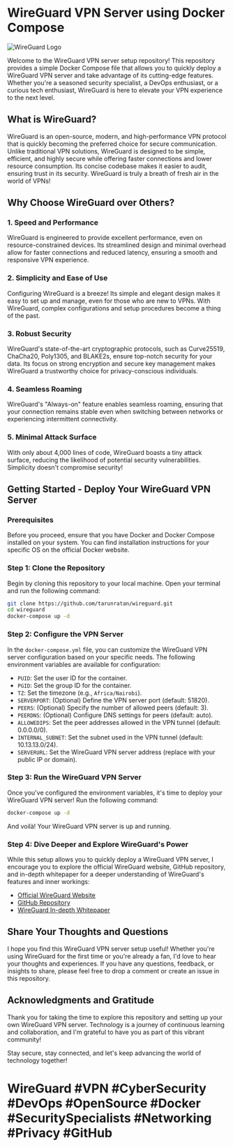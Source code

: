 # WireGuard VPN Server using Docker Compose

![WireGuard Logo](https://www.wireguard.com/img/wireguard.svg)

Welcome to the WireGuard VPN server setup repository! This repository provides a simple Docker Compose file that allows you to quickly deploy a WireGuard VPN server and take advantage of its cutting-edge features. Whether you're a seasoned security specialist, a DevOps enthusiast, or a curious tech enthusiast, WireGuard is here to elevate your VPN experience to the next level.

## What is WireGuard?

WireGuard is an open-source, modern, and high-performance VPN protocol that is quickly becoming the preferred choice for secure communication. Unlike traditional VPN solutions, WireGuard is designed to be simple, efficient, and highly secure while offering faster connections and lower resource consumption. Its concise codebase makes it easier to audit, ensuring trust in its security. WireGuard is truly a breath of fresh air in the world of VPNs!

## Why Choose WireGuard over Others?

### 1. Speed and Performance

WireGuard is engineered to provide excellent performance, even on resource-constrained devices. Its streamlined design and minimal overhead allow for faster connections and reduced latency, ensuring a smooth and responsive VPN experience.

### 2. Simplicity and Ease of Use

Configuring WireGuard is a breeze! Its simple and elegant design makes it easy to set up and manage, even for those who are new to VPNs. With WireGuard, complex configurations and setup procedures become a thing of the past.

### 3. Robust Security

WireGuard's state-of-the-art cryptographic protocols, such as Curve25519, ChaCha20, Poly1305, and BLAKE2s, ensure top-notch security for your data. Its focus on strong encryption and secure key management makes WireGuard a trustworthy choice for privacy-conscious individuals.

### 4. Seamless Roaming

WireGuard's "Always-on" feature enables seamless roaming, ensuring that your connection remains stable even when switching between networks or experiencing intermittent connectivity.

### 5. Minimal Attack Surface

With only about 4,000 lines of code, WireGuard boasts a tiny attack surface, reducing the likelihood of potential security vulnerabilities. Simplicity doesn't compromise security!

## Getting Started - Deploy Your WireGuard VPN Server

### Prerequisites

Before you proceed, ensure that you have Docker and Docker Compose installed on your system. You can find installation instructions for your specific OS on the official Docker website.

### Step 1: Clone the Repository

Begin by cloning this repository to your local machine. Open your terminal and run the following command:

```bash
git clone https://github.com/tarunratan/wireguard.git
cd wireguard
docker-compose up -d
```

### Step 2: Configure the VPN Server

In the `docker-compose.yml` file, you can customize the WireGuard VPN server configuration based on your specific needs. The following environment variables are available for configuration:

- `PUID`: Set the user ID for the container.
- `PGID`: Set the group ID for the container.
- `TZ`: Set the timezone (e.g., `Africa/Nairobi`).
- `SERVERPORT`: (Optional) Define the VPN server port (default: 51820).
- `PEERS`: (Optional) Specify the number of allowed peers (default: 3).
- `PEERDNS`: (Optional) Configure DNS settings for peers (default: auto).
- `ALLOWEDIPS`: Set the peer addresses allowed in the VPN tunnel (default: 0.0.0.0/0).
- `INTERNAL_SUBNET`: Set the subnet used in the VPN tunnel (default: 10.13.13.0/24).
- `SERVERURL`: Set the WireGuard VPN server address (replace with your public IP or domain).

### Step 3: Run the WireGuard VPN Server

Once you've configured the environment variables, it's time to deploy your WireGuard VPN server! Run the following command:

```bash
docker-compose up -d
```

And voilà! Your WireGuard VPN server is up and running.

### Step 4: Dive Deeper and Explore WireGuard's Power

While this setup allows you to quickly deploy a WireGuard VPN server, I encourage you to explore the official WireGuard website, GitHub repository, and in-depth whitepaper for a deeper understanding of WireGuard's features and inner workings:

- [Official WireGuard Website](https://www.wireguard.com/)
- [GitHub Repository](https://github.com/WireGuard/)
- [WireGuard In-depth Whitepaper](https://www.wireguard.com/papers/wireguard.pdf)

## Share Your Thoughts and Questions

I hope you find this WireGuard VPN server setup useful! Whether you're using WireGuard for the first time or you're already a fan, I'd love to hear your thoughts and experiences. If you have any questions, feedback, or insights to share, please feel free to drop a comment or create an issue in this repository.

## Acknowledgments and Gratitude

Thank you for taking the time to explore this repository and setting up your own WireGuard VPN server. Technology is a journey of continuous learning and collaboration, and I'm grateful to have you as part of this vibrant community!

Stay secure, stay connected, and let's keep advancing the world of technology together!

# WireGuard #VPN #CyberSecurity #DevOps #OpenSource #Docker #SecuritySpecialists #Networking #Privacy #GitHub
